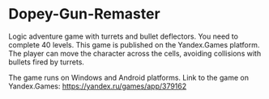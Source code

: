 # Dopey-Gun-Remaster
Logic adventure game with turrets and bullet deflectors. You need to complete 40 levels. This game is published on the Yandex.Games platform.
The player can move the character across the cells, avoiding collisions with bullets fired by turrets.

The game runs on Windows and Android platforms.
Link to the game on Yandex.Games:
https://yandex.ru/games/app/379162
